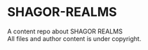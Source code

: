 # SHAGOR-REALMS
A content repo about SHAGOR REALMS<br>
All files and author content is under copyright.
